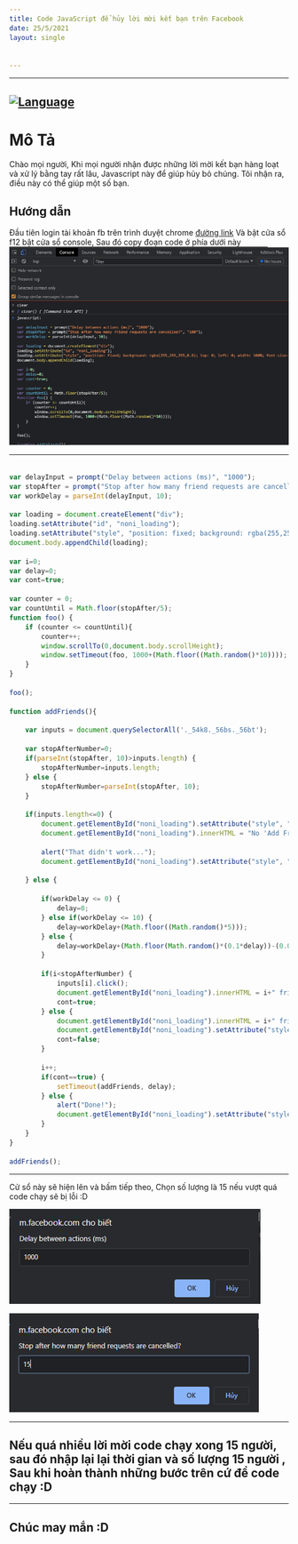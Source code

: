 ```yaml
---
title: Code JavaScript để hủy lời mời kết bạn trên Facebook
date: 25/5/2021
layout: single


--- 
```

---

[![Language](https://img.shields.io/badge/Lang-JavaScript-blue.svg)](https://www.javascript.com/  )
--- 


 
# Mô Tả 
Chào mọi người, Khi mọi người nhận được những lời mời kết bạn hàng loạt và xử lý bằng tay rất lâu,  Javascript này để giúp hủy bỏ chúng. Tôi nhận ra, điều này có thể giúp một số bạn.



## Hướng dẫn
Đầu tiên login tài khoản fb trên trình duyệt chrome  [đường link](https://m.facebook.com/friends/center/requests/?rfj)
Và bật cửa sổ f12 bật cửa sổ console, Sau đó copy đoạn code ở phía dưới này 
![](/assets/images/3.PNG)


---
```javaScript

var delayInput = prompt("Delay between actions (ms)", "1000");
var stopAfter = prompt("Stop after how many friend requests are cancelled?", "100");
var workDelay = parseInt(delayInput, 10);

var loading = document.createElement("div");
loading.setAttribute("id", "noni_loading");
loading.setAttribute("style", "position: fixed; background: rgba(255,255,255,0.8); top: 0; left: 0; width: 100%; font-size: 24px; z-index: 1000; padding: 12px;");
document.body.appendChild(loading);

var i=0;
var delay=0;
var cont=true;

var counter = 0;
var countUntil = Math.floor(stopAfter/5);
function foo() {
    if (counter <= countUntil){
        counter++;
        window.scrollTo(0,document.body.scrollHeight);
        window.setTimeout(foo, 1000+(Math.floor((Math.random()*10))));
    }
}

foo();

function addFriends(){
    
    var inputs = document.querySelectorAll('._54k8._56bs._56bt');
    
    var stopAfterNumber=0;
    if(parseInt(stopAfter, 10)>inputs.length) {
        stopAfterNumber=inputs.length;
    } else {
        stopAfterNumber=parseInt(stopAfter, 10);
    }

    if(inputs.length<=0) {
        document.getElementById("noni_loading").setAttribute("style", "position: fixed; background: rgba(140,60,60,0.8); top: 0; left: 0; width: 100%; font-size: 24px; color: #fff; z-index: 1000; padding: 12px;");
        document.getElementById("noni_loading").innerHTML = "No 'Add Friend'-buttons found :(";
    
        alert("That didn't work...");
        document.getElementById("noni_loading").setAttribute("style", "display: none;");
    
    } else {

        if(workDelay <= 0) {
            delay=0;
        } else if(workDelay <= 10) {
            delay=workDelay+(Math.floor((Math.random()*5)));
        } else {
            delay=workDelay+(Math.floor(Math.random()*(0.1*delay))-(0.05*workDelay));
        }

        if(i<stopAfterNumber) {
            inputs[i].click();
            document.getElementById("noni_loading").innerHTML = i+" friend requests cancelled! "+delay+"ms waiting...";
            cont=true;
        } else {
            document.getElementById("noni_loading").innerHTML = i+" friend requests cancelled";
            document.getElementById("noni_loading").setAttribute("style", "position: fixed; background: rgba(60,140,60,0.8); top: 0; left: 0; width: 100%; font-size: 24px; color: #fff; z-index: 1000; padding: 12px;");
            cont=false;
        }
    
        i++;
        if(cont==true) {
            setTimeout(addFriends, delay);
        } else {
            alert("Done!");
            document.getElementById("noni_loading").setAttribute("style", "display: none;")
        }
    }
}

addFriends();

```
---


Cử sổ này sẽ hiện lên và bấm tiếp theo, Chọn số lượng là 15 nếu vượt quá code chạy sẽ bị lỗi :D

![](/assets/images/1.PNG)

![](/assets/images/2.PNG)

---
## Nếu quá nhiều lời mời code chạy xong 15 người, sau đó nhập lại lại thời gian và số lượng 15 người , Sau khi hoàn thành những bước trên cứ để code chạy :D
---

## Chúc may mắn :D
